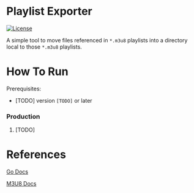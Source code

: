# Playlist Exporter
[![License](https://img.shields.io/github/license/tomdewildt/playlist-exporter)](https://github.com/tomdewildt/playlist-exporter/blob/master/LICENSE)

A simple tool to move files referenced in `*.m3u8` playlists into a directory local to those `*.m3u8` playlists.

# How To Run

Prerequisites:
* [TODO] version ```[TODO]``` or later

### Production

1. [TODO]

# References

[Go Docs](https://go.dev/doc/)

[M3U8 Docs](https://docs.fileformat.com/audio/m3u/)
